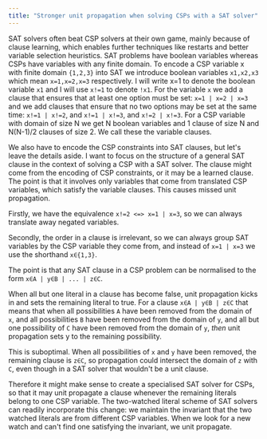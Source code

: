 ```yaml
---
title: "Stronger unit propagation when solving CSPs with a SAT solver"
---
```


SAT solvers often beat CSP solvers at their own game, mainly because of clause learning, which enables further techniques like restarts and better variable selection heuristics. SAT problems have boolean variables whereas CSPs have variables with any finite domain. To encode a CSP variable x with finite domain `{1,2,3}` into SAT we introduce boolean variables `x1,x2,x3` which mean `x=1,x=2,x=3` respectively. I will write x=1 to denote the boolean variable `x1` and I will use `x!=1` to denote `!x1`. For the variable `x` we add a clause that ensures that at least one option must be set: `x=1 | x=2 | x=3` and we add clauses that ensure that no two options may be set at the same time: `x!=1 | x!=2`, and `x!=1 | x!=3`, and `x!=2 | x!=3`. For a CSP variable with domain of size N we get N boolean variables and 1 clause of size N and N(N-1)/2 clauses of size 2. We call these the variable clauses.

We also have to encode the CSP constraints into SAT clauses, but let's leave the details aside. I want to focus on the structure of a general SAT clause in the context of solving a CSP with a SAT solver. The clause might come from the encoding of CSP constraints, or it may be a learned clause. The point is that it involves only variables that come from translated CSP variables, which satisfy the variable clauses. This causes missed unit propagation.

Firstly, we have the equivalence `x!=2 <=> x=1 | x=3`, so we can always translate away negated variables.

Secondly, the order in a clause is irrelevant, so we can always group SAT variables by the CSP variable they come from, and instead of `x=1 | x=3` we use the shorthand `x∈{1,3}`.

The point is that any SAT clause in a CSP problem can be normalised to the form `x∈A | y∈B | ... | z∈C`.

When all but one literal in a clause has become false, unit propagation kicks in and sets the remaining literal to true. For a clause `x∈A | y∈B | z∈C` that means that when all possibilities `A` have been removed from the domain of `x`, and all possibilities `B` have been removed from the domain of `y`, and all but one possibility of `C` have been removed from the domain of `y`, *then* unit propagation sets y to the remaining possibility.

This is suboptimal. When all possibilities of `x` and `y` have been removed, the remaining clause is `z∈C`, so propagation could intersect the domain of `z` with `C`, even though in a SAT solver that wouldn't be a unit clause.

Therefore it might make sense to create a specialised SAT solver for CSPs, so that it may unit propagate a clause whenever the remaining literals belong to one CSP variable. The two-watched literal scheme of SAT solvers can readily incorporate this change: we maintain the invariant that the two watched literals are from different CSP variables. When we look for a new watch and can't find one satisfying the invariant, we unit propagate.